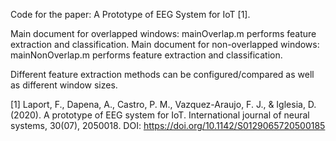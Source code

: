 Code for the paper: A Prototype of EEG System for IoT [1].

Main document for overlapped windows: mainOverlap.m performs feature extraction and classification.
Main document for non-overlapped windows: mainNonOverlap.m performs feature extraction and classification.

Different feature extraction methods can be configured/compared as well as different window sizes.

[1] Laport, F., Dapena, A., Castro, P. M., Vazquez-Araujo, F. J., & Iglesia, D. (2020). A prototype of EEG system for IoT. International journal of neural systems, 30(07), 2050018. DOI: https://doi.org/10.1142/S0129065720500185
